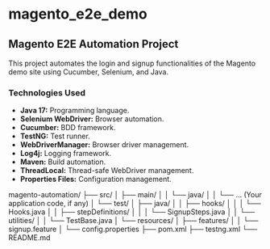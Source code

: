 # magento_e2e_demo
## Magento E2E Automation Project

This project automates the login and signup functionalities of the Magento demo site using Cucumber, Selenium, and Java.

### Technologies Used

* **Java 17:** Programming language.
* **Selenium WebDriver:** Browser automation.
* **Cucumber:** BDD framework.
* **TestNG:** Test runner.
* **WebDriverManager:** Browser driver management.
* **Log4j:** Logging framework.
* **Maven:** Build automation.
* **ThreadLocal:** Thread-safe WebDriver management.
* **Properties Files:** Configuration management.

magento-automation/
├── src/
│   ├── main/
│   │   └── java/
│   │       └── ... (Your application code, if any)
│   └── test/
│       ├── java/
│       │   ├── hooks/
│       │   │   └── Hooks.java
│       │   ├── stepDefinitions/
│       │   │   └── SignupSteps.java
│       │   └── utilities/
│       │       └── TestBase.java
│       └── resources/
│           ├── features/
│           │   └── signup.feature
│           └── config.properties
├── pom.xml
├── testng.xml
└── README.md


